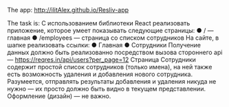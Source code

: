 The app: http://ilitAlex.github.io/Resliv-app


The task is: 
С использованием библиотеки React реализовать приложение, которое умеет
показывать следующие страницы:
● / — главная
● /employees — страница со списком сотрудников
На сайте, в шапке реализовать ссылки:
● Главная
● Сотрудники
Получение данных должно быть реализованно посредством вызова стороннего api —
https://reqres.in/api/users?per_page=12
Страница Сотрудники содержит простой список сотрудников (только имена), на ней
также есть возможность удаления и добавления нового сотрудника. Разумеется,
отправлять результаты добавления и удаления никуда не нужно — их просто должно
быть видно в текущем представлении.
Оформление (дизайн) — не важно.






